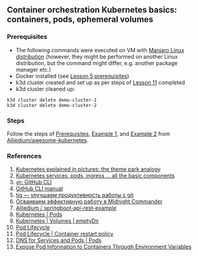 ## Container orchestration Kubernetes basics: containers, pods, ephemeral volumes ##

### Prerequisites ###

- The following commands were executed on VM with [Manjaro Linux distribution](https://manjaro.org/download/) (however, they might be performed on another Linux distribution, but the command might differ, e.g. another package manager etc.)
- Docker installed (see [Lesson 5 prerequisites](../05_docker_basic_commands_postgres_23-aug-2022/README.md))
- k3d cluster created and set up as per steps of [Lesson 11](../11_k8s_dev_tools_kubectl_krew_vscode_15-sep-2022/README.md) completed
- k3d cluster cleaned up:
```
k3d cluster delete demo-cluster-1
k3d cluster delete demo-cluster-2
```

### Steps ###

Follow the steps of [Prerequisites](https://github.com/Alliedium/awesome-kubernetes/tree/main#1-prerequisites), 
[Example 1](https://github.com/Alliedium/awesome-kubernetes/blob/main/01-single-pod-with-ephemeral-volume), 
and [Example 2](https://github.com/Alliedium/awesome-kubernetes/blob/main/02-pods-with-ephemeral-volume) 
from [Alliedium/awesome-kubernetes](https://github.com/Alliedium/awesome-kubernetes/).

### References ###

1. [Kubernetes explained in pictures: the theme park analogy](https://danlebrero.com/2018/07/09/kubernetes-explained-in-pictures-the-theme-park-analogy/)
2. [Kubernetes services, pods, ingress ... all the basic components](https://www.padok.fr/en/blog/kubernetes-essentials-components-pods-services)
3. [`gh`: GitHub CLI](https://github.com/cli/cli#readme)
4. [GitHub CLI manual](https://cli.github.com/manual/)
5. [tig — улучшаем продуктивность работы с git](https://habr.com/ru/post/337644/)
6. [Осваиваем эффективную работу в Midnight Commander](https://interface31.ru/tech_it/2020/10/osvaivaem-effektivnuyu-rabotu-v-midnight-commander.html)
7. [Alliedium / springboot-api-rest-example](https://github.com/Alliedium/awesome-kubernetes/tree/main#prerequisites)
8. [Kubernetes | Pods](https://kubernetes.io/docs/concepts/workloads/pods/)
9. [Kubernetes | Volumes | emptyDir](https://kubernetes.io/docs/concepts/storage/volumes/#emptydir)
10. [Pod Lifecycle](https://kubernetes.io/docs/concepts/workloads/pods/pod-lifecycle/)
11. [Pod Lifecycle | Container restart policy](https://kubernetes.io/docs/concepts/workloads/pods/pod-lifecycle/#restart-policy)
12. [DNS for Services and Pods | Pods](https://kubernetes.io/docs/concepts/services-networking/dns-pod-service/#pods)
13. [Expose Pod Information to Containers Through Environment Variables](https://kubernetes.io/docs/tasks/inject-data-application/environment-variable-expose-pod-information/)